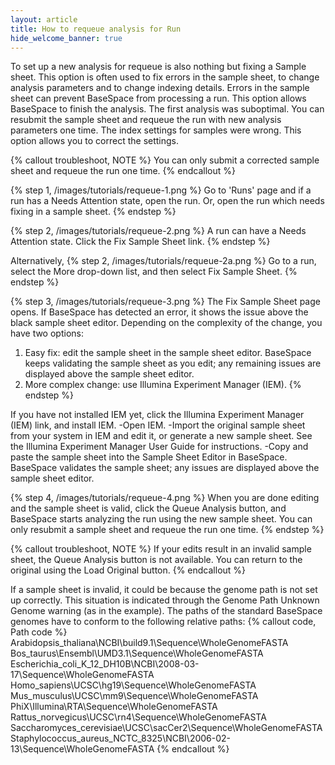 ```yaml
---
layout: article
title: How to requeue analysis for Run 
hide_welcome_banner: true
---
```


To set up a new analysis for requeue is also nothing but fixing a Sample sheet. This option is often used to fix errors in the sample sheet, to change analysis parameters and to change indexing details. Errors in the sample sheet can prevent BaseSpace from processing a run. This option allows BaseSpace to finish the analysis.	The first analysis was suboptimal. You can resubmit the sample sheet and requeue the run with new analysis parameters one time.	The index settings for samples were wrong. This option allows you to correct the settings.

{% callout troubleshoot, NOTE %}
You can only submit a corrected sample sheet and requeue the run one time.
{% endcallout %}

{% step 1, /images/tutorials/requeue-1.png %}
Go to 'Runs' page and if a run has a Needs Attention state, open the run. Or, open the run which needs fixing in a sample sheet.
{% endstep %}

{% step 2, /images/tutorials/requeue-2.png %}
A run can have a Needs Attention state. Click the Fix Sample Sheet link.
{% endstep %}

Alternatively,
{% step 2, /images/tutorials/requeue-2a.png %}
Go to a run, select the More drop-down list, and then select Fix Sample Sheet.
{% endstep %}

{% step 3, /images/tutorials/requeue-3.png %}
The Fix Sample Sheet page opens. If BaseSpace has detected an error, it shows the issue above the black sample sheet editor. Depending on the complexity of the change, you have two options:
1. Easy fix: edit the sample sheet in the sample sheet editor. BaseSpace keeps validating the sample sheet as you edit; any remaining issues are displayed above the sample sheet editor.
2. More complex change: use Illumina Experiment Manager (IEM).
{% endstep %}

If you have not installed IEM yet, click the Illumina Experiment Manager (IEM) link, and install IEM.
-Open IEM.
-Import the original sample sheet from your system in IEM and edit it, or generate a new sample sheet. See the Illumina Experiment Manager User Guide for instructions.
-Copy and paste the sample sheet into the Sample Sheet Editor in BaseSpace.
BaseSpace validates the sample sheet; any issues are displayed above the sample sheet editor.

{% step 4, /images/tutorials/requeue-4.png %}
When you are done editing and the sample sheet is valid, click the Queue Analysis button, and BaseSpace starts analyzing the run using the new sample sheet. You can only resubmit a sample sheet and requeue the run one time.
{% endstep %}

{% callout troubleshoot, NOTE %}
If your edits result in an invalid sample sheet, the Queue Analysis button is not available. You can return to the original using the Load Original button.
{% endcallout %}

If a sample sheet is invalid, it could be because the genome path is not set up correctly. This situation is indicated through the Genome Path Unknown Genome warning (as in the example). The paths of the standard BaseSpace genomes have to conform to the following relative paths:
{% callout code, Path code %}
Arabidopsis_thaliana\NCBI\build9.1\Sequence\WholeGenomeFASTA
Bos_taurus\Ensembl\UMD3.1\Sequence\WholeGenomeFASTA
Escherichia_coli_K_12_DH10B\NCBI\2008-03-17\Sequence\WholeGenomeFASTA
Homo_sapiens\UCSC\hg19\Sequence\WholeGenomeFASTA
Mus_musculus\UCSC\mm9\Sequence\WholeGenomeFASTA
PhiX\Illumina\RTA\Sequence\WholeGenomeFASTA
Rattus_norvegicus\UCSC\rn4\Sequence\WholeGenomeFASTA
Saccharomyces_cerevisiae\UCSC\sacCer2\Sequence\WholeGenomeFASTA
Staphylococcus_aureus_NCTC_8325\NCBI\2006-02-13\Sequence\WholeGenomeFASTA
{% endcallout %}